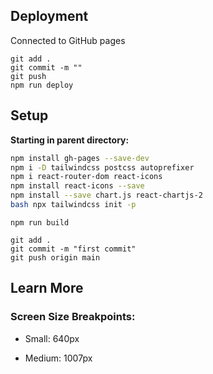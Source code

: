 ## Deployment

Connected to GitHub pages

```shell
git add .
git commit -m ""
git push
npm run deploy
```

## Setup

**Starting in parent directory:**

```bash
npm install gh-pages --save-dev
npm i -D tailwindcss postcss autoprefixer
npm i react-router-dom react-icons
npm install react-icons --save
npm install --save chart.js react-chartjs-2
bash npx tailwindcss init -p
```

```shell
npm run build

git add .
git commit -m "first commit"
git push origin main
```

## Learn More

### Screen Size Breakpoints:

- Small: 640px

- Medium: 1007px

